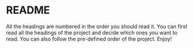 # README

All the headings are numbered in the order you should read it. You can first read all the headings of the project and decide which ones you want to read. You can also follow the pre-defined order of the project. Enjoy!